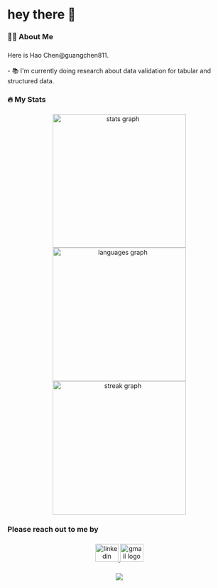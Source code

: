 <h1 align="left">hey there 👋</h1>

###

<h3 align="left">👩‍💻  About Me</h3>

###

<p align="left">Here is Hao Chen@guangchen811.<br><br>- 📚 I'm currently doing research about data validation for tabular and structured data.</p>

###

<h3 align="left">🔥   My Stats </h3>

###

<div align="center">
  <img src="https://github-readme-stats.vercel.app/api?username=guangchen811&hide_title=false&hide_rank=false&show_icons=true&include_all_commits=true&count_private=true&disable_animations=false&theme=dracula&locale=en&hide_border=false&order=1" width="300" alt="stats graph"  />
  
  <br>
  
  <img src="https://github-readme-stats.vercel.app/api/top-langs?username=guangchen811&locale=en&hide_title=false&layout=compact&card_width=320&langs_count=5&theme=dracula&hide_border=false&order=2" width="300" alt="languages graph"  />
  <br>

  <img src="https://streak-stats.demolab.com?user=guangchen811&locale=en&mode=daily&theme=dark&hide_border=false&border_radius=5&order=3" width="300" alt="streak graph"  />
</div>

###

<h3 align="left">Please reach out to me by</h3>

###

<div align="center">
  <a href="https://www.linkedin.com/in/hao-chen-69b175203/" target="_blank">
    <img src="https://raw.githubusercontent.com/maurodesouza/profile-readme-generator/master/src/assets/icons/social/linkedin/default.svg" width="52" height="40" alt="linkedin logo"  />
  </a>
  <a href="guangchen811@gmail.com" target="_blank">
    <img src="https://raw.githubusercontent.com/maurodesouza/profile-readme-generator/master/src/assets/icons/social/gmail/default.svg" width="52" height="40" alt="gmail logo"  />
  </a>
</div>

###

<div align="center">
  <img src="https://visitor-badge.laobi.icu/badge?page_id=guangchen811.guangchen811&"  />
</div>

###
